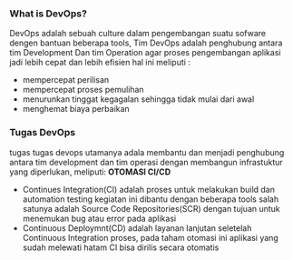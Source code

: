 ### What is DevOps?
 
DevOps adalah sebuah culture dalam pengembangan suatu sofware dengen bantuan beberapa tools, Tim DevOps adalah penghubung antara tim Development Dan tim Operation agar proses pengembangan aplikasi jadi lebih cepat dan lebih efisien hal ini meliputi :
-   mempercepat perilisan
-   mempercepat proses pemulihan
-   menurunkan tinggat kegagalan sehingga tidak mulai dari awal
-   menghemat biaya perbaikan

### Tugas DevOps
tugas tugas devops utamanya adala membantu dan menjadi penghubung antara tim development dan tim operasi dengan membangun infrastuktur yang diperlukan, meliputi:
**OTOMASI CI/CD**
-   Continues Integration(CI) adalah proses untuk melakukan build dan automation testing kegiatan ini dibantu dengan beberapa
    tools salah satunya adalah Source Code Repositories(SCR) dengan tujuan untuk menemukan bug atau error pada aplikasi
-   Continuous Deploymnt(CD) adalah layanan lanjutan seletelah Continuous Integration proses, pada taham otomasi ini aplikasi
    yang sudah melewati hatam CI bisa dirilis secara otomatis

